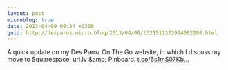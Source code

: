 ```yaml
---
layout: post
microblog: true
date: 2013-04-09 09:34 +0300
guid: http://desparoz.micro.blog/2013/04/09/t321511323924062208.html
---
```

A quick update on my Des Paroz On The Go website, in which I discuss my move to Squarespace, uri.lv &amp;amp; Pinboard. [t.co/6s1mS07Kb...](https://t.co/6s1mS07Kbr)

